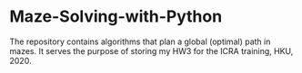 # Maze-Solving-with-Python
The repository contains algorithms that plan a global (optimal) path in mazes. It serves the purpose of storing my HW3 for the ICRA training, HKU, 2020.
